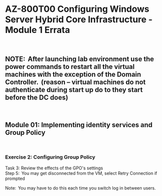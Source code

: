 # AZ-800T00 Configuring Windows Server Hybrid Core Infrastructure - Module 1 Errata
<br>

## NOTE:  After launching lab environment use the power commands to restart all the virtual machines with the exception of the Domain Controller.  (reason – virtual machines do not authenticate during start up do to they start before the DC does)  
<br>

## Module 01: Implementing identity services and Group Policy  
<br>

### Exercise 2: Configuring Group Policy  

Task 3: Review the effects of the GPO's settings  <br>
Step 5:  You may get disconnected from the VM, select Retry Connection if prompted  <br>

Note:  You may have to do this each time you switch log in between users.  <br> 

